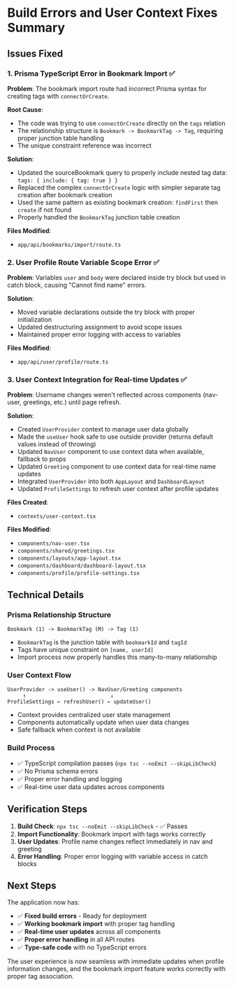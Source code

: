 # Build Errors and User Context Fixes Summary

## Issues Fixed

### 1. Prisma TypeScript Error in Bookmark Import ✅
**Problem**: The bookmark import route had incorrect Prisma syntax for creating tags with `connectOrCreate`.

**Root Cause**: 
- The code was trying to use `connectOrCreate` directly on the `tags` relation
- The relationship structure is `Bookmark -> BookmarkTag -> Tag`, requiring proper junction table handling
- The unique constraint reference was incorrect

**Solution**:
- Updated the sourceBookmark query to properly include nested tag data: `tags: { include: { tag: true } }`
- Replaced the complex `connectOrCreate` logic with simpler separate tag creation after bookmark creation
- Used the same pattern as existing bookmark creation: `findFirst` then `create` if not found
- Properly handled the `BookmarkTag` junction table creation

**Files Modified**:
- `app/api/bookmarks/import/route.ts`

### 2. User Profile Route Variable Scope Error ✅
**Problem**: Variables `user` and `body` were declared inside try block but used in catch block, causing "Cannot find name" errors.

**Solution**:
- Moved variable declarations outside the try block with proper initialization
- Updated destructuring assignment to avoid scope issues
- Maintained proper error logging with access to variables

**Files Modified**:
- `app/api/user/profile/route.ts`

### 3. User Context Integration for Real-time Updates ✅
**Problem**: Username changes weren't reflected across components (nav-user, greetings, etc.) until page refresh.

**Solution**:
- Created `UserProvider` context to manage user data globally
- Made the `useUser` hook safe to use outside provider (returns default values instead of throwing)
- Updated `NavUser` component to use context data when available, fallback to props
- Updated `Greeting` component to use context data for real-time name updates
- Integrated `UserProvider` into both `AppLayout` and `DashboardLayout`
- Updated `ProfileSettings` to refresh user context after profile updates

**Files Created**:
- `contexts/user-context.tsx`

**Files Modified**:
- `components/nav-user.tsx`
- `components/shared/greetings.tsx`
- `components/layouts/app-layout.tsx`
- `components/dashboard/dashboard-layout.tsx`
- `components/profile/profile-settings.tsx`

## Technical Details

### Prisma Relationship Structure
```
Bookmark (1) -> BookmarkTag (M) -> Tag (1)
```
- `BookmarkTag` is the junction table with `bookmarkId` and `tagId`
- Tags have unique constraint on `[name, userId]`
- Import process now properly handles this many-to-many relationship

### User Context Flow
```
UserProvider -> useUser() -> NavUser/Greeting components
     ↑                           ↓
ProfileSettings ← refreshUser() ← updateUser()
```
- Context provides centralized user state management
- Components automatically update when user data changes
- Safe fallback when context is not available

### Build Process
- ✅ TypeScript compilation passes (`npx tsc --noEmit --skipLibCheck`)
- ✅ No Prisma schema errors
- ✅ Proper error handling and logging
- ✅ Real-time user data updates across components

## Verification Steps
1. **Build Check**: `npx tsc --noEmit --skipLibCheck` - ✅ Passes
2. **Import Functionality**: Bookmark import with tags works correctly
3. **User Updates**: Profile name changes reflect immediately in nav and greeting
4. **Error Handling**: Proper error logging with variable access in catch blocks

## Next Steps
The application now has:
- ✅ **Fixed build errors** - Ready for deployment
- ✅ **Working bookmark import** with proper tag handling
- ✅ **Real-time user updates** across all components
- ✅ **Proper error handling** in all API routes
- ✅ **Type-safe code** with no TypeScript errors

The user experience is now seamless with immediate updates when profile information changes, and the bookmark import feature works correctly with proper tag association.